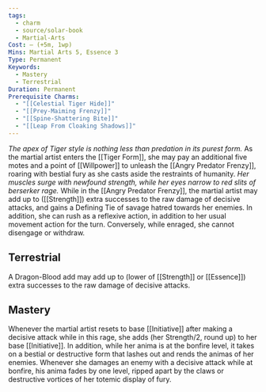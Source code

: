 ```yaml
---
tags:
  - charm
  - source/solar-book
  - Martial-Arts
Cost: — (+5m, 1wp)
Mins: Martial Arts 5, Essence 3
Type: Permanent
Keywords:
  - Mastery
  - Terrestrial
Duration: Permanent
Prerequisite Charms:
  - "[[Celestial Tiger Hide]]"
  - "[[Prey-Maiming Frenzy]]"
  - "[[Spine-Shattering Bite]]"
  - "[[Leap From Cloaking Shadows]]"
---
```

*The apex of Tiger style is nothing less than predation in its purest form.*
As the martial artist enters the [[Tiger Form]], she may pay an additional five motes and a point of [[Willpower]] to unleash the [[Angry Predator Frenzy]], roaring with bestial fury as she casts aside the restraints of humanity.
*Her muscles surge with newfound strength, while her eyes narrow to red slits of berserker rage.*
While in the [[Angry Predator Frenzy]], the martial artist may add up to ([[Strength]]) extra successes to the raw damage of decisive attacks, and gains a Defining Tie of savage hatred towards her enemies. In addition, she can rush as a reflexive action, in addition to her usual movement action for the turn. Conversely, while enraged, she cannot disengage or withdraw. 
## Terrestrial
A Dragon-Blood add may add up to (lower of [[Strength]] or [[Essence]]) extra successes to the raw damage of decisive attacks. 
## Mastery
Whenever the martial artist resets to base [[Initiative]] after making a decisive attack while in this rage, she adds (her Strength/2, round up) to her base [[Initiative]]. In addition, while her anima is at the bonfire level, it takes on a bestial or destructive form that lashes out and rends the animas of her enemies. Whenever she damages an enemy with a decisive attack while at bonfire, his anima fades by one level, ripped apart by the claws or destructive vortices of her totemic display of fury. 